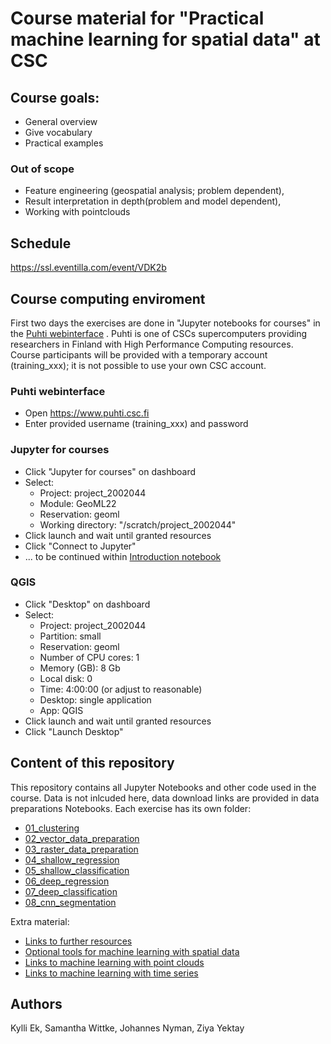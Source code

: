 # Course material for "Practical machine learning for spatial data" at CSC

## Course goals: 
 * General overview
 * Give vocabulary
 * Practical examples

### Out of scope
 * Feature engineering (geospatial analysis; problem dependent),
 * Result interpretation in depth(problem and model dependent),
 * Working with pointclouds

## Schedule
https://ssl.eventilla.com/event/VDK2b

## Course computing enviroment

First two days the exercises are done in "Jupyter notebooks for courses" in the [Puhti webinterface](https://www.puhti.csc.fi) . 
Puhti is one of CSCs supercomputers providing researchers in Finland with High Performance Computing resources.
Course participants will be provided with a temporary account (training_xxx); it is not possible to use your own CSC account. 

### Puhti webinterface
* Open https://www.puhti.csc.fi
* Enter provided username (training_xxx) and password 
    
### Jupyter for courses
* Click "Jupyter for courses" on dashboard
* Select:
   * Project: project_2002044
   * Module: GeoML22
   * Reservation: geoml
   * Working directory: "/scratch/project_2002044"
* Click launch and wait until granted resources
* Click "Connect to Jupyter" 
* ... to be continued within [Introduction notebook](intro.ipynb)

### QGIS
* Click "Desktop" on dashboard
* Select:
   * Project: project_2002044
   * Partition: small
   * Reservation: geoml
   * Number of CPU cores: 1
   * Memory (GB): 8 Gb
   * Local disk: 0
   * Time: 4:00:00 (or adjust to reasonable)
   * Desktop: single application
   * App: QGIS
* Click launch and wait until granted resources
* Click "Launch Desktop" 

## Content of this repository

This repository contains all Jupyter Notebooks and other code used in the course. Data is not inlcuded here, data download links are provided in data preparations Notebooks. Each exercise has its own folder:

* [01_clustering](01_clustering)
* [02_vector_data_preparation](02_vector_data_preparation)
* [03_raster_data_preparation](03_raster_data_preparation)
* [04_shallow_regression](04_shallow_regression)
* [05_shallow_classification](05_shallow_classification)
* [06_deep_regression](06_deep_regression)
* [07_deep_classification](07_deep_classification)
* [08_cnn_segmentation](08_cnn_segmentation)

Extra material:
* [Links to further resources](links.md)
* [Optional tools for machine learning with spatial data](tools.md)
* [Links to machine learning with point clouds](point_cloud.md)
* [Links to machine learning with time series](timeseries.md)


## Authors
Kylli Ek, Samantha Wittke, Johannes Nyman, Ziya Yektay
